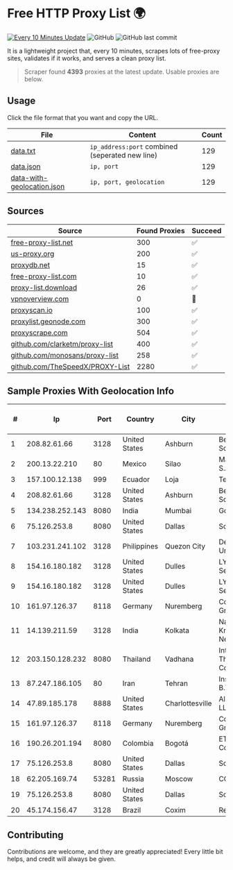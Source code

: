 
# Free HTTP Proxy List 🌍

[![Every 10 Minutes Update](https://github.com/mertguvencli/http-proxy-list/actions/workflows/main.yml/badge.svg?branch=main)](https://github.com/mertguvencli/http-proxy-list/actions/workflows/main.yml)
![GitHub](https://img.shields.io/github/license/mertguvencli/http-proxy-list)
![GitHub last commit](https://img.shields.io/github/last-commit/mertguvencli/http-proxy-list)

It is a lightweight project that, every 10 minutes, scrapes lots of free-proxy sites, validates if it works, and serves a clean proxy list.


> Scraper found **4393** proxies at the latest update. Usable proxies are below.

## Usage

Click the file format that you want and copy the URL.


|File|Content|Count|
|----|-------|-----|
|[data.txt](https://raw.githubusercontent.com/mertguvencli/http-proxy-list/main/proxy-list/data.txt)|`ip_address:port` combined (seperated new line)|129|
|[data.json](https://raw.githubusercontent.com/mertguvencli/http-proxy-list/main/proxy-list/data.json)|`ip, port`|129|
|[data-with-geolocation.json](https://raw.githubusercontent.com/mertguvencli/http-proxy-list/main/proxy-list/data-with-geolocation.json)|`ip, port, geolocation`|129|

## Sources

|Source|Found Proxies|Succeed|
|------|-------------|-------|
|[free-proxy-list.net](https://free-proxy-list.net)|300|✅|
|[us-proxy.org](https://www.us-proxy.org)|200|✅|
|[proxydb.net](http://proxydb.net)|15|✅|
|[free-proxy-list.com](https://free-proxy-list.com/?page=&port=&type%5B%5D=http&type%5B%5D=https&up_time=0&search=Search)|10|✅|
|[proxy-list.download](https://www.proxy-list.download/HTTP)|26|✅|
|[vpnoverview.com](https://vpnoverview.com/privacy/anonymous-browsing/free-proxy-servers)|0|🚫|
|[proxyscan.io](https://www.proxyscan.io)|100|✅|
|[proxylist.geonode.com](https://proxylist.geonode.com/api/proxy-list?limit=300&page=1&sort_by=lastChecked&sort_type=desc&protocols=http,https)|300|✅|
|[proxyscrape.com](https://api.proxyscrape.com/v2/?request=displayproxies&protocol=http&timeout=10000&country=all&ssl=all&anonymity=all)|504|✅|
|[github.com/clarketm/proxy-list](https://raw.githubusercontent.com/clarketm/proxy-list/master/proxy-list-raw.txt)|400|✅|
|[github.com/monosans/proxy-list](https://raw.githubusercontent.com/monosans/proxy-list/main/proxies/http.txt)|258|✅|
|[github.com/TheSpeedX/PROXY-List](https://raw.githubusercontent.com/TheSpeedX/PROXY-List/master/http.txt)|2280|✅|


## Sample Proxies With Geolocation Info

|#|Ip|Port|Country|City|Internet Service Provider|
|-|--|----|-------|----|-------------------------|
|1|208.82.61.66|3128|United States|Ashburn|Bernardi Sounds|
|2|200.13.22.210|80|Mexico|Silao|Marcatel Com, S.A. de C.V.|
|3|157.100.12.138|999|Ecuador|Loja|Telconet S.A|
|4|208.82.61.66|3128|United States|Ashburn|Bernardi Sounds|
|5|134.238.252.143|8080|India|Mumbai|Google LLC|
|6|75.126.253.8|8080|United States|Dallas|SoftLayer|
|7|103.231.241.102|3128|Philippines|Quezon City|De La Salle University|
|8|154.16.180.182|3128|United States|Dulles|LYIT Internet Services|
|9|154.16.180.182|3128|United States|Dulles|LYIT Internet Services|
|10|161.97.126.37|8118|Germany|Nuremberg|Contabo GmbH|
|11|14.139.211.59|3128|India|Kolkata|National Knowledge Network|
|12|203.150.128.232|8080|Thailand|Vadhana|Internet Thailand Company Ltd|
|13|87.247.186.105|80|Iran|Tehran|Insightometrics B.V.|
|14|47.89.185.178|8888|United States|Charlottesville|Alibaba.com LLC|
|15|161.97.126.37|8118|Germany|Nuremberg|Contabo GmbH|
|16|190.26.201.194|8080|Colombia|Bogotá|ETB - Colombia|
|17|75.126.253.8|8080|United States|Dallas|SoftLayer|
|18|62.205.169.74|53281|Russia|Moscow|CORBINA|
|19|75.126.253.8|8080|United States|Dallas|SoftLayer|
|20|45.174.156.47|3128|Brazil|Coxim|Rede Tjnet|



## Contributing

Contributions are welcome, and they are greatly appreciated! Every
little bit helps, and credit will always be given.

